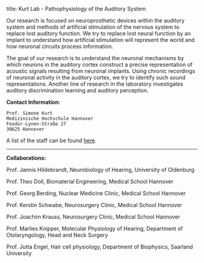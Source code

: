 title: Kurt Lab - Pathophysiology of the Auditory System

Our research is focused on neuroprosthetic devices within the auditory system and methods of artificial stimulation of the nervous system to replace lost auditory function. We try to replace lost neural function by an implant to understand how artificial stimulation will represent the world and how neuronal circuits process information. 

The goal of our research is to understand the neuronal mechanisms by which neurons in the auditory cortex construct a precise representation of acoustic signals resulting from neuronal implants. Using chronic recordings of neuronal activity in the auditory cortex,  we try to identify such sound representations. 
Another line of research in the laboratory investigates auditory discrimination learning and auditory perception.


**Contact Information:**

    Prof. Simone Kurt
    Medizinische Hochschule Hannover
    Feodor-Lynen-Straße 27
    30625 Hannover

A list of the staff can be found [here](/kurt/staff.html).

----------------------------------------------------

**Collaborations:**

Prof. Jannis Hildebrandt, Neurobiology of Hearing, University of Oldenburg

Prof. Theo Doll, Biomaterial Engineering, Medical School Hannover

Prof. Georg Berding, Nuclear Medicine Clinic, Medical School Hannover

Prof. Kerstin Schwabe, Neurosurgery Clinic, Medical School Hannover

Prof. Joachim Krauss, Neurosurgery Clinic, Medical School Hannover

Prof. Marlies Knipper, Molecular Physiology of Hearing, Department of Otolaryngology, Head and Neck Surgery

Prof. Jutta Engel, Hair cell physiology, Department of Biophysics, Saarland University
